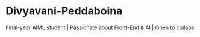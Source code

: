 # Divyavani-Peddaboina
Final-year AIML student | Passionate about Front-End &amp; AI | Open to collabs
